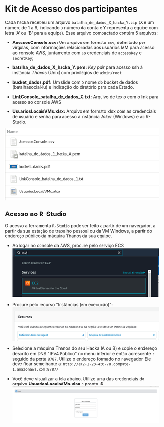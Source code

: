 # Kit de Acesso dos participantes

Cada hacka recebeu um arquivo `batalha_de_dados_X_hacka_Y.zip` (X é um número de 1 a 9, indicando o número da conta e Y representa a equipe com letra 'A' ou 'B' para a equipe). Esse arquivo compactado contém 5 arquivos:

- **AcessosConsole.csv:** Um arquivo em formato `csv`, delimitado por vírgulas, com informações relacionadas aos usuários IAM para acesso ao console AWS, juntamento com as credenciais de `accessKey` e `secretKey`;

- **batalha_de_dados_X_hacka_Y.pem:** *Key pair* para acesso ssh à instância *Thanos* (Unix) com privilégios de `admin/root`

- **bucket_dados.pdf:** Um slide com o nome do bucket de dados (batalhasocial-iu) e indicação do diretório para cada Estado.

- **LinkConsole_batalha_de_dados_X.txt:** Arquivo de texto com o link para acesso ao console AWS

- **UsuariosLocaisVMs.xlsx:** Arquivo em formato xlsx com as credenciais de usuário e senha para acesso à instância *Joker* (Windows) e ao R-Studio.

![01](images/acessos-01.png)

## Acesso ao R-Studio

O acesso a ferramenta `R-Studio` pode ser feito a partir de um navegador, a partir da sua estação de trabalho pessoal ou da VM Windows, a partir do endereço público da máquina Thanos da sua equipe.


- Ao logar no console da AWS, procure pelo serviço EC2: 
![01](images/acessos-02.png)


- Procure pelo recurso "Instâncias (em execução)": 
![01](images/acessos-03.png)


- Selecione a máquina Thanos do seu Hacka (A ou B) e copie o endereço descrito em DNS "IPv4 Público" no menu inferior e então acrescente `:` seguido da porta `8787`. Utilize o endereço formado no navegador. Ele deve ficar semelhante a: `http://ec2-1-23-456-78.compute-1.amazonaws.com:8787/`


- Você deve visualizar a tela abaixo. Utilize uma das credenciais do arquivo **UsuariosLocaisVMs.xlsx** e pronto :D 
![01](images/acessos-04.png)

